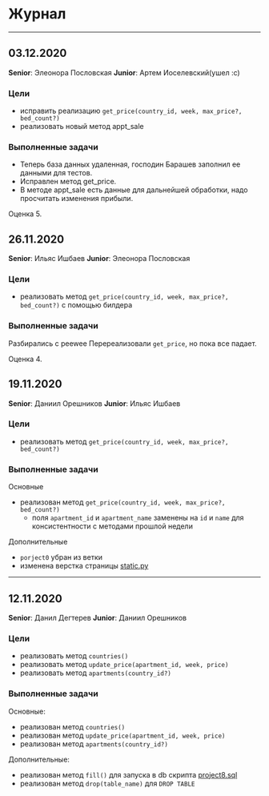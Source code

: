 # Журнал

---
## 03.12.2020

**Senior**: Элеонора Пословская
**Junior**: Артем Иоселевский(ушел :с)

### Цели

- исправить реализацию `get_price(country_id, week, max_price?, bed_count?)` 
- реализовать новый метод appt_sale
### Выполненные задачи

- Теперь база данных удаленная, господин Барашев заполнил ее данными для тестов.
- Исправлен метод get_price.
- В методе appt_sale есть данные для дальнейшей обработки, надо просчитать изменения прибыли.


Оценка 5.

## 26.11.2020

**Senior**: Ильяс Ишбаев
**Junior**: Элеонора Пословская

### Цели

- реализовать метод `get_price(country_id, week, max_price?, bed_count?)` с помощью билдера

### Выполненные задачи

Разбирались с peewee
Перереализовали `get_price`, но пока все падает.  

Оценка 4.



## 19.11.2020

**Senior**: Даниил Орешников
**Junior**: Ильяс Ишбаев

### Цели

- реализовать метод `get_price(country_id, week, max_price?, bed_count?)`

### Выполненные задачи

Основные
- реализован метод `get_price(country_id, week, max_price?, bed_count?)`
    - поля `apartment_id` и `apartment_name` заменены на `id` и `name` для консистентности с методами прошлой недели

Дополнительные
- `porject0` убран из ветки
- изменена верстка страницы [static.py](project8/static.py)

---

## 12.11.2020

**Senior**: Данил Дегтерев
**Junior**: Даниил Орешников

### Цели

- реализовать метод `countries()`
- реализовать метод `update_price(apartment_id, week, price)`
- реализовать метод `apartments(country_id?)`

### Выполненные задачи

Основные:
- реализован метод `countries()`
- реализован метод `update_price(apartment_id, week, price)`
- реализован метод `apartments(country_id?)`

Дополнительные:
- реализован метод `fill()` для запуска в db скрипта [project8.sql](project8/project8.sql)
- реализован метод `drop(table_name)` для `DROP TABLE`